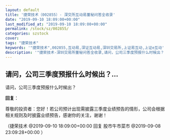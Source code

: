```yaml
---
layout: default
title: '捷荣技术（002855）- 深交所互动易董秘问答全收录'
date: "2019-09-10 18:09:00+00:00"
last_modified_at: "2019-09-10 18:09:00+00:00"
permalink: /stock/sz/002855/
categories: szstock
cover: 
tags: "捷荣技术"
keywords: '"捷荣技术",002855,互动易,深证互动易,深圳交易所,上证易互动,上证e互动'
description: '"捷荣技术-深圳交易所董秘问答全收录,请问，公司三季度预报什么时候出？"'
---
```


## 请问，公司三季度预报什么时候出？...

请问，公司三季度预报什么时候出？

**回复**：

尊敬的投资者：您好！若公司预计出现需披露三季度业绩预告的情形，公司会根据相关规则及时披露业绩预告，感谢你的关注，谢谢！ 

（捷荣技术  @2019-09-10 18:09:00+00:00 回复 股市牛市菜市  @2019-09-08 23:09:28+00:00 ）

